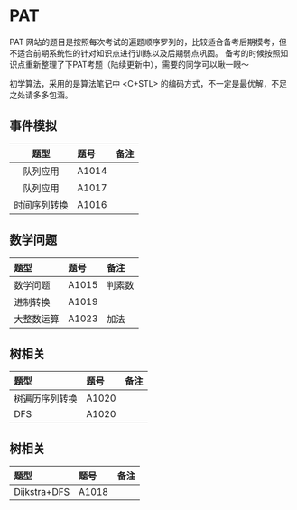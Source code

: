 # PAT

PAT 网站的题目是按照每次考试的遍题顺序罗列的，比较适合备考后期模考，但不适合前期系统性的针对知识点进行训练以及后期弱点巩固。
备考的时候按照知识点重新整理了下PAT考题（陆续更新中），需要的同学可以瞅一眼～

初学算法，采用的是算法笔记中 <C+STL> 的编码方式，不一定是最优解，不足之处请多多包涵。

## 事件模拟
| 题型 | 题号 | 备注 |
| :-------------------:  | :------------------- | :-------------------: |
| 队列应用 | A1014 |  |
| 队列应用 | A1017 |  |
| 时间序列转换 | A1016 |  |


## 数学问题
| 题型 | 题号 | 备注 |
| :-------------------  | :------------------- | :------------------- |
| 数学问题 | A1015 | 判素数 |
| 进制转换 | A1019 |  |
| 大整数运算 | A1023 | 加法 |

## 树相关

| 题型 | 题号 | 备注 |
| :-------------------  | :------------------- | :------------------- |
| 树遍历序列转换 | A1020 |  |
| DFS | A1020 |  |

## 树相关
| 题型 | 题号 | 备注 |
| :-------------------  | :------------------- | :------------------- |
| Dijkstra+DFS | A1018 |  |
